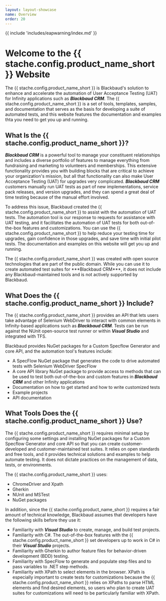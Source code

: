 ```yaml
---
layout: layout-showcase
name: Overview
order: 20
---
```


{{ include 'includes/eapwarning/index.md' }}

# Welcome to the {{ stache.config.product_name_short }} Website
The {{ stache.config.product_name_short }} is Blackbaud's solution to enhance and accelerate the automation of User Acceptance Testing (UAT) for Infinity applications such as ***Blackbaud CRM***. The {{ stache.config.product_name_short }} is a set of tools, templates, samples, and documentation that serves as the basis for developing a suite of automated tests, and this website features the documentation and examples thta you need to get you up and running.

## What Is the {{ stache.config.product_name_short }}?
***Blackbaud CRM*** is a powerful tool to manage your constituent relationships and includes a diverse portfolio of features to manage everything from fundraising and marketing to volunteers and memberships. This extensive functionality provides you with building blocks that are critical to achieve your organization's mission, but all that functionality can also make User Acceptance Testing (UAT) for upgrades very complicated. ***Blackbaud CRM*** customers manually run UAT tests as part of new implementations, service pack releases, and version upgrades, and they can spend a great deal of time testing because of the manual effort involved.

To address this issue, Blackbaud created the {{ stache.config.product_name_short }} to assist with the automation of UAT tests. The automation tool is our response to requests for assistance with UAT testing, and it facilitates the automation of UAT tests for both out-of-the-box features and customizations. You can use the {{ stache.config.product_name_short }} to help reduce your testing time for upgrades, gain confidence in those upgrades, and save time with initial pilot tests. The documentation and examples on this website will get you up and running.

<p class="alert alert-info">The {{ stache.config.product_name_short }} was created with open source technologies that are part of the public domain. While you can use it to create automated test suites for ***Blackbaud CRM***, it does not include any Blackbaud-maintained tools and is not actively supported by Blackbaud.</p>

## What Does the {{ stache.config.product_name_short }} Include?
The {{ stache.config.product_name_short }} provides an API that lets users take advantage of Selenium WebDriver to interact with common elements in Infinity-based applications such as ***Blackbaud CRM***. Tests can be run against the NUnit open-source test runner or within ***Visual Studio*** and integrated with TFS.

Blackbaud provides NuGet packages for a Custom Specflow Generator and core API, and the automation tool's features include:
* A SpecFlow NuGet package that generates the code to drive automated tests with Selenium WebDriver SpecFlow 
* A core API library NuGet package to provide access to methods that can be used to test both out-of-the-box and custom features in ***Blackbaud CRM*** and other Infinity applications
* Documentation on how to get started and how to write customized tests
* Example projects
* API documentation

## What Tools Does the {{ stache.config.product_name_short }} Use?
The {{ stache.config.product_name_short }} requires minimal setup by configuring some settings and installing NuGet packages for a Custom Specflow Generator and core API so that you can create customer-developed and customer-maintained test suites. It relies on open standards and free tools, and it provides technical solutions and examples to help automate testing. It does not dictate practices on the management of data, tests, or environments.

The {{ stache.config.product_name_short }} uses:
* ChromeDriver and Xpath
* Gherkin
* NUnit and MSTest
* NuGet packages

In addition, since the {{ stache.config.product_name_short }} requires a fair amount of technical knowledge, Blackbaud assumes that developers have the following skills before they use it:
* Familiarity with ***Visual Studio*** to create, manage, and build test projects.
* Familiarity with C#. The out-of-the-box features with the {{ stache.config.product_name_short }} set developers up to work in C# in their ***Visual Studio*** projects.
* Familiarity with Gherkin to author feature files for behavior-driven development (BDD) testing.
* Familiarity with SpecFlow to generate and populate step files and to pass variables to .NET step methods.
* Familiarity with XPath to select elements in the browser. XPath is especially important to create tests for customizations because the {{ stache.config.product_name_short }} relies on XPaths to parse HTML elements and find desired elements, so users who plan to create UAT suites for customizations will need to be particularly familiar with XPath.
